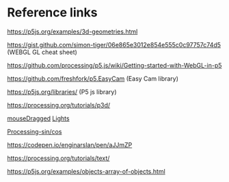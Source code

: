 # Reference links

https://p5js.org/examples/3d-geometries.html

https://gist.github.com/simon-tiger/06e865e3012e854e555c0c97757c74d5 (WEBGL GL cheat sheet)

https://github.com/processing/p5.js/wiki/Getting-started-with-WebGL-in-p5

https://github.com/freshfork/p5.EasyCam (Easy Cam library)

https://p5js.org/libraries/ (P5 js library)

https://processing.org/tutorials/p3d/

[mouseDragged](https://p5js.org/reference/#/p5/mouseDragged)  [Lights](https://p5js.org/examples/3d-multiple-lights.html)

[Processing-sin/cos](http://learningprocessing.com/exercises/chp13/exercise-13-05-spiral)

https://codepen.io/enginarslan/pen/aJJmZP

https://processing.org/tutorials/text/

https://p5js.org/examples/objects-array-of-objects.html
